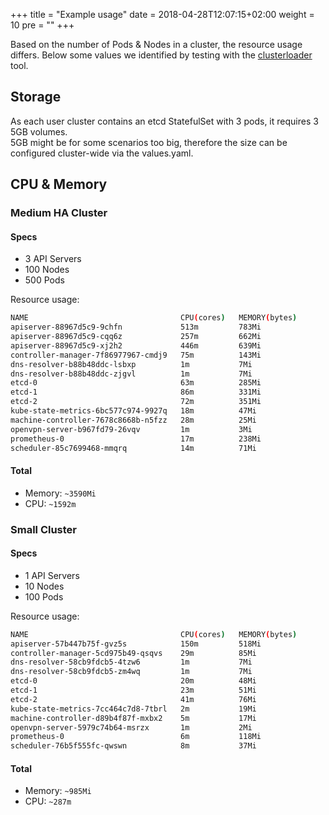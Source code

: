 +++
title = "Example usage"
date = 2018-04-28T12:07:15+02:00
weight = 10
pre = "<b></b>"
+++

Based on the number of Pods & Nodes in a cluster, the resource usage differs.
Below some values we identified by testing with the [clusterloader](https://github.com/kubernetes/perf-tests/tree/master/clusterloader2) tool.  

## Storage

As each user cluster contains an etcd StatefulSet with 3 pods, it requires 3 5GB volumes.   
5GB might be for some scenarios too big, therefore the size can be configured cluster-wide via the values.yaml.

## CPU & Memory

### Medium HA Cluster

#### Specs
- 3 API Servers
- 100 Nodes
- 500 Pods

Resource usage:
```bash
NAME                                  CPU(cores)   MEMORY(bytes)   
apiserver-88967d5c9-9chfn             513m         783Mi           
apiserver-88967d5c9-cqq6z             257m         662Mi           
apiserver-88967d5c9-xj2h2             446m         639Mi           
controller-manager-7f86977967-cmdj9   75m          143Mi           
dns-resolver-b88b48ddc-lsbxp          1m           7Mi             
dns-resolver-b88b48ddc-zjgvl          1m           7Mi             
etcd-0                                63m          285Mi           
etcd-1                                86m          331Mi           
etcd-2                                72m          351Mi           
kube-state-metrics-6bc577c974-9927q   18m          47Mi            
machine-controller-7678c8668b-n5fzz   28m          25Mi            
openvpn-server-b967fd79-26vqv         1m           3Mi             
prometheus-0                          17m          238Mi           
scheduler-85c7699468-mmqrq            14m          71Mi            
```

#### Total
- Memory: `~3590Mi`
- CPU: `~1592m`

### Small Cluster

#### Specs
- 1 API Servers
- 10 Nodes
- 100 Pods

Resource usage:
```bash
NAME                                  CPU(cores)   MEMORY(bytes)   
apiserver-57b447b75f-gvz5s            150m         518Mi           
controller-manager-5cd975b49-qsqvs    29m          85Mi            
dns-resolver-58cb9fdcb5-4tzw6         1m           7Mi             
dns-resolver-58cb9fdcb5-zm4wq         1m           7Mi             
etcd-0                                20m          48Mi            
etcd-1                                23m          51Mi            
etcd-2                                41m          76Mi            
kube-state-metrics-7cc464c7d8-7tbrl   2m           19Mi            
machine-controller-d89b4f87f-mxbx2    5m           17Mi            
openvpn-server-5979c74b64-msrzx       1m           2Mi             
prometheus-0                          6m           118Mi           
scheduler-76b5f555fc-qwswn            8m           37Mi            
```
#### Total
- Memory: `~985Mi`
- CPU: `~287m`
